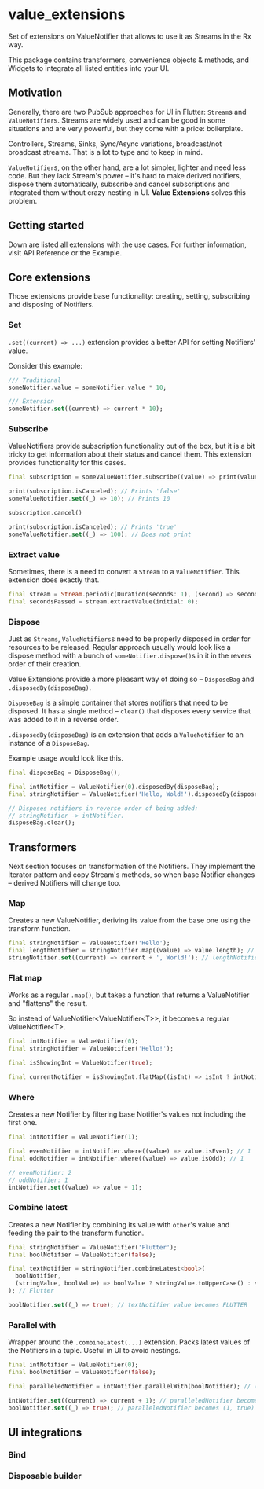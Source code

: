 # value_extensions

Set of extensions on ValueNotifier that allows to use it as Streams in the Rx way. 

This package contains transformers, convenience objects & methods, and Widgets to integrate all listed entities into your UI.

## Motivation

Generally, there are two PubSub approaches for UI in Flutter: `Stream`s and `ValueNotifier`s. Streams are widely used and can be good in some situations and are very powerful, but they come with a price: boilerplate. 

Controllers, Streams, Sinks, Sync/Async variations, broadcast/not broadcast streams. That is a lot to type and to keep in mind.

`ValueNotifier`s, on the other hand, are a lot simpler, lighter and need less code. But they lack Stream's power – it's hard to make derived notifiers, dispose them automatically, subscribe and cancel subscriptions and integrated them without crazy nesting in UI. **Value Extensions** solves this problem.

## Getting started 

Down are listed all extensions with the use cases. For further information, visit API Reference or the Example.

## Core extensions

Those extensions provide base functionality: creating, setting, subscribing and disposing of Notifiers.

### Set

`.set((current) => ...)` extension provides a better API for setting Notifiers' value.

Consider this example:

```dart
/// Traditional
someNotifier.value = someNotifier.value * 10;

/// Extension
someNotifier.set((current) => current * 10);
```

### Subscribe

ValueNotifiers provide subscription functionality out of the box, but it is a bit tricky to get information about their status and cancel them. This extension provides functionality for this cases.

```dart
final subscription = someValueNotifier.subscribe((value) => print(value));

print(subscription.isCanceled); // Prints 'false'
someValueNotifier.set((_) => 10); // Prints 10

subscription.cancel()

print(subscription.isCanceled); // Prints 'true'
someValueNotifier.set((_) => 100); // Does not print
```

### Extract value

Sometimes, there is a need to convert a `Stream` to a `ValueNotifier`. This extension does exactly that.

```dart
final stream = Stream.periodic(Duration(seconds: 1), (second) => second);
final secondsPassed = stream.extractValue(initial: 0);
```

### Dispose

Just as `Streams`, `ValueNotifiers`s need to be properly disposed in order for resources to be released. Regular approach usually would look like a dispose method with a bunch of `someNotifier.dispose()`s in it in the revers order of their creation.

Value Extensions provide a more pleasant way of doing so – `DisposeBag` and `.disposedBy(disposeBag)`.

`DisposeBag` is a simple container that stores notifiers that need to be disposed. It has a single method – `clear()` that disposes every service that was added to it in a reverse order.

`.disposedBy(disposeBag)` is an extension that adds a `ValueNotifier` to an instance of a `DisposeBag`.

Example usage would look like this.

```dart 
final disposeBag = DisposeBag();

final intNotifier = ValueNotifier(0).disposedBy(disposeBag);
final stringNotifier = ValueNotifier('Hello, Wold!').disposedBy(disposeBag);

// Disposes notifiers in reverse order of being added: 
// stringNotifier -> intNotifier.
disposeBag.clear(); 
```

## Transformers

Next section focuses on transformation of the Notifiers. They implement the Iterator pattern and copy Stream's methods, so when base Notifier changes – derived Notifiers will change too.

### Map

Creates a new ValueNotifier, deriving its value from the base one using the transform function.

```dart
final stringNotifier = ValueNotifier('Hello');
final lengthNotifier = stringNotifier.map((value) => value.length); // 5
stringNotifier.set((current) => current + ', World!'); // lengthNotifier value becomes 13
```

### Flat map

Works as a regular `.map()`, but takes a function that returns a ValueNotifier and "flattens" the result. 

So instead of ValueNotifier\<ValueNotifier\<T\>\>, it becomes a regular ValueNotifier\<T\>.

```dart
final intNotifier = ValueNotifier(0);
final stringNotifier = ValueNotifier('Hello!');

final isShowingInt = ValueNotifier(true);

final currentNotifier = isShowingInt.flatMap((isInt) => isInt ? intNotifier : stringNotifier);
```

### Where

Creates a new Notifier by filtering base Notifier's values not including the first one. 

```dart
final intNotifier = ValueNotifier(1);

final evenNotifier = intNotifier.where((value) => value.isEven); // 1
final oddNotifier = intNotifier.where((value) => value.isOdd); // 1

// evenNotifier: 2
// oddNotifier: 1
intNotifier.set((value) => value + 1);
```

### Combine latest

Creates a new Notifier by combining its value with `other`'s value and feeding the pair to the transform function.

```dart
final stringNotifier = ValueNotifier('Flutter');
final boolNotifier = ValueNotifier(false);

final textNotifier = stringNotifier.combineLatest<bool>(
  boolNotifier, 
  (stringValue, boolValue) => boolValue ? stringValue.toUpperCase() : stringValue,
); // Flutter

boolNotifier.set((_) => true); // textNotifier value becomes FLUTTER
```

### Parallel with

Wrapper around the `.combineLatest(...)` extension. Packs latest values of the Notifiers in a tuple. Useful in UI to avoid nestings.

```dart
final intNotifier = ValueNotifier(0);
final boolNotifier = ValueNotifier(false);

final paralleledNotifier = intNotifier.parallelWith(boolNotifier); // (0, false)

intNotifier.set((current) => current + 1); // paralleledNotifier becomes (1, false)
boolNotifier.set((_) => true); // paralleledNotifier becomes (1, true)
```

## UI integrations

### Bind
### Disposable builder
